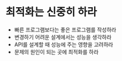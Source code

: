 # 최적화는 신중히 하라
  - 빠른 프로그램보다는 좋은 프로그램를 작성하라
  - 변경하기 어려운 설계에서는 성능을 생각하라
  - API를 설계할 때 성능에 주는 영향을 고려하라
  - 문제의 원인이 되는 곳에 최적화를 하라
